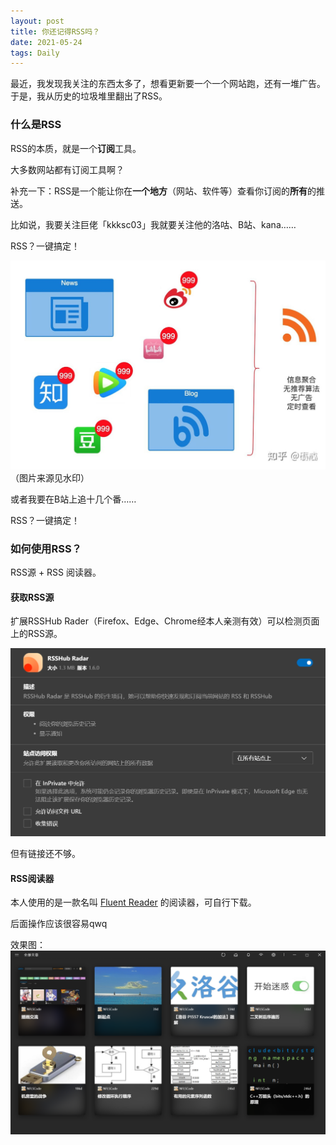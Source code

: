 ```yaml
---
layout: post
title: 你还记得RSS吗？
date: 2021-05-24
tags: Daily  
---
```

最近，我发现我关注的东西太多了，想看更新要一个一个网站跑，还有一堆广告。于是，我从历史的垃圾堆里翻出了RSS。

### 什么是RSS

RSS的本质，就是一个**订阅**工具。

大多数网站都有订阅工具啊？

补充一下：RSS是一个能让你在**一个地方**（网站、软件等）查看你订阅的**所有**的推送。

比如说，我要关注巨佬「kkksc03」我就要关注他的洛咕、B站、kana……

RSS？一键搞定！

![RSS图解](/images/posts/pass/about_rss.jpg)
（图片来源见水印）

或者我要在B站上追十几个番……

RSS？一键搞定！

### 如何使用RSS？

RSS源 + RSS 阅读器。

#### 获取RSS源

扩展RSSHub Rader（Firefox、Edge、Chrome经本人亲测有效）可以检测页面上的RSS源。

![RSSHub Rader](/images/posts/pass/about_rss_rsshub.png)

但有链接还不够。

#### RSS阅读器

本人使用的是一款名叫 [Fluent Reader](https://hyliu.me/fluent-reader/) 的阅读器，可自行下载。

后面操作应该很容易qwq

效果图：
![效果图](/images/posts/pass/about_rss_Fluent_Reader.png)